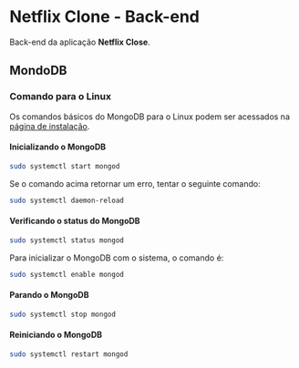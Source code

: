 # Netflix Clone - Back-end

Back-end da aplicação **Netflix Close**.

## MondoDB

### Comando para o Linux

Os comandos básicos do MongoDB para o Linux podem ser acessados na [página de instalação](https://docs.mongodb.com/manual/tutorial/install-mongodb-on-ubuntu/#start-mongodb).

#### Inicializando o MongoDB

```sh
sudo systemctl start mongod

```

Se o comando acima retornar um erro, tentar o seguinte comando:

```sh
sudo systemctl daemon-reload

```

#### Verificando o status do MongoDB

```sh
sudo systemctl status mongod

```

Para inicializar o MongoDB com o sistema, o comando é:

```sh
sudo systemctl enable mongod

```

#### Parando o MongoDB

```sh
sudo systemctl stop mongod

```

#### Reiniciando o MongoDB

```sh
sudo systemctl restart mongod

```
